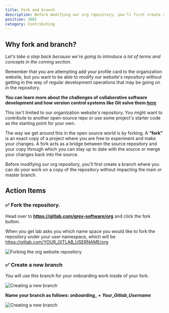 ```yaml
---
title: Fork and branch
description: Before modifying our org repository, you'll first create a branch where you can do your work on a copy of the repository without impacting the main branch.
position: 3001
category: Contributing
---
```


## Why fork and branch?

_Let's take a step back because we're going to introduce a lot of terms and concepts in the coming section._

Remember that you are attempting add your profile card to the organization website, but you want to be able to modify our website's repository without getting in the way of regular development operations that may be going on in the repository.

**You can learn more about the challenges of collaborative software development and how version control systems like Git solve them [_here_](https://learn.grey.software/collaborative-software-development)**

This isn't limited to our organization website's repository. You might want to contribute to another open-source repo or use some project's starter code as the starting point for your own.

The way we get around this in the open source world is by forking. A **“fork”** is an exact copy of a project where you are free to experiment and make your changes. A fork acts as a bridge between the source repository and your copy through which you can stay up to date with the source or merge your changes back into the source.

Before modifying our org repository, you'll first create a branch where you can do your work on a copy of the repository without impacting the main or master branch.

## Action Items

### ✅ Fork the repository.

Head over to **https://gitlab.com/grey-software/org** and click the fork button.

When you get lab asks you which name space you would like to fork the repository under your user namespace, which will be https://gitlab.com/YOUR_GITLAB_USERNAME/org

![Forking the org website repository](/forking.png)

### ✅ Create a new branch

You will use this branch for your onboarding work inside of your fork.

![Creating a new branch](/creating-your-branch.png)

**Name your branch as follows: _onboarding\__ + _Your_Gitlab_Username_**

![Creating a new branch](/naming-your-branch.png)
